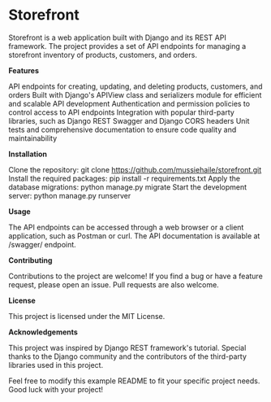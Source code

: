 # Storefront
Storefront is a web application built with Django and its REST API framework. The project provides a set of API endpoints for managing a storefront inventory of products, customers, and orders.

**Features**

API endpoints for creating, updating, and deleting products, customers, and orders
Built with Django's APIView class and serializers module for efficient and scalable API development
Authentication and permission policies to control access to API endpoints
Integration with popular third-party libraries, such as Django REST Swagger and Django CORS headers
Unit tests and comprehensive documentation to ensure code quality and maintainability

**Installation**

Clone the repository: git clone https://github.com/mussiehaile/storefront.git
Install the required packages: pip install -r requirements.txt
Apply the database migrations: python manage.py migrate
Start the development server: python manage.py runserver

**Usage**

The API endpoints can be accessed through a web browser or a client application, such as Postman or curl. The API documentation is available at /swagger/ endpoint.


**Contributing**

Contributions to the project are welcome! If you find a bug or have a feature request, please open an issue. Pull requests are also welcome.

**License**

This project is licensed under the MIT License.

**Acknowledgements**

This project was inspired by Django REST framework's tutorial.
Special thanks to the Django community and the contributors of the third-party libraries used in this project.

Feel free to modify this example README to fit your specific project needs. Good luck with your project!
